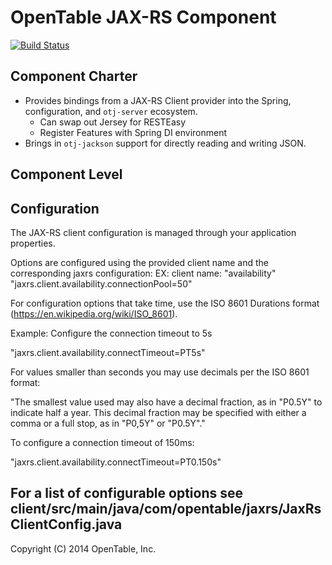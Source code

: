 OpenTable JAX-RS Component
==========================

[![Build Status](https://travis-ci.org/opentable/otj-jaxrs.svg)](https://travis-ci.org/opentable/otj-jaxrs)

Component Charter
-----------------

* Provides bindings from a JAX-RS Client provider into the Spring, configuration, and `otj-server` ecosystem.
  - Can swap out Jersey for RESTEasy
  - Register Features with Spring DI environment
* Brings in `otj-jackson` support for directly reading and writing JSON.

Component Level
---------------

Configuration
--------------
The JAX-RS client configuration is managed through your application properties. 


Options are configured using the provided client name and the corresponding jaxrs configuration:
EX: client name: "availability"
"jaxrs.client.availability.connectionPool=50"


For configuration options that take time, use the ISO 8601 Durations format (https://en.wikipedia.org/wiki/ISO_8601).

Example: Configure the connection timeout to 5s

"jaxrs.client.availability.connectTimeout=PT5s"


For values smaller than seconds you may use decimals per the ISO 8601 format: 

"The smallest value used may also have a decimal fraction, as in "P0.5Y" to indicate half a year. This decimal fraction may be specified with either a comma or a full stop, as in "P0,5Y" or "P0.5Y"."


To configure a connection timeout of 150ms:

"jaxrs.client.availability.connectTimeout=PT0.150s" 


For a list of configurable options see client/src/main/java/com/opentable/jaxrs/JaxRsClientConfig.java
----
Copyright (C) 2014 OpenTable, Inc.
